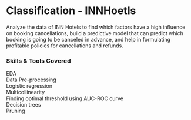 # Classification - INNHoetls
Analyze the data of INN Hotels to find which factors have a high influence on booking cancellations, build a predictive model that can predict which booking is going to be canceled in advance, and help in formulating profitable policies for cancellations and refunds.
### Skills & Tools Covered
EDA  
Data Pre-processing  
Logistic regression  
Multicollinearity  
Finding optimal threshold using AUC-ROC curve  
Decision trees  
Pruning

